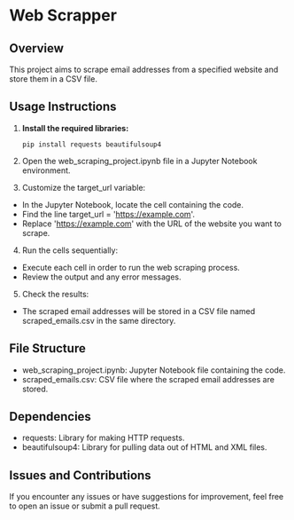 # Web Scrapper

## Overview
This project aims to scrape email addresses from a specified website and store them in a CSV file.

## Usage Instructions
1. **Install the required libraries:**
   ```
   pip install requests beautifulsoup4
   ````
2. Open the web_scraping_project.ipynb file in a Jupyter Notebook environment.

3. Customize the target_url variable:

- In the Jupyter Notebook, locate the cell containing the code.
- Find the line target_url = 'https://example.com'.
- Replace 'https://example.com' with the URL of the website you want to scrape.

4. Run the cells sequentially:

- Execute each cell in order to run the web scraping process.
- Review the output and any error messages.

5. Check the results:

- The scraped email addresses will be stored in a CSV file named scraped_emails.csv in the same directory.

## File Structure
- web_scraping_project.ipynb: Jupyter Notebook file containing the code.
- scraped_emails.csv: CSV file where the scraped email addresses are stored.

## Dependencies
- requests: Library for making HTTP requests.
- beautifulsoup4: Library for pulling data out of HTML and XML files.

## Issues and Contributions
If you encounter any issues or have suggestions for improvement, feel free to open an issue or submit a pull request.